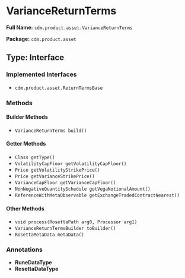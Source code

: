 # VarianceReturnTerms

**Full Name:** `cdm.product.asset.VarianceReturnTerms`

**Package:** `cdm.product.asset`

## Type: Interface

### Implemented Interfaces

- `cdm.product.asset.ReturnTermsBase`

### Methods

#### Builder Methods

- `VarianceReturnTerms build()`

#### Getter Methods

- `Class getType()`
- `VolatilityCapFloor getVolatilityCapFloor()`
- `Price getVolatilityStrikePrice()`
- `Price getVarianceStrikePrice()`
- `VarianceCapFloor getVarianceCapFloor()`
- `NonNegativeQuantitySchedule getVegaNotionalAmount()`
- `ReferenceWithMetaObservable getExchangeTradedContractNearest()`

#### Other Methods

- `void process(RosettaPath arg0, Processor arg1)`
- `VarianceReturnTermsBuilder toBuilder()`
- `RosettaMetaData metaData()`

### Annotations

- **RuneDataType**
- **RosettaDataType**


